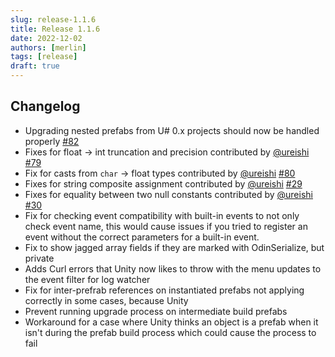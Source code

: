 ```yaml
---
slug: release-1.1.6
title: Release 1.1.6
date: 2022-12-02
authors: [merlin]
tags: [release]
draft: true
---
```


## Changelog

- Upgrading nested prefabs from U# 0.x projects should now be handled properly [#82](https://github.com/vrchat-community/UdonSharp/pull/82)
- Fixes for float -> int truncation and precision contributed by [@ureishi](https://github.com/ureishi) [#79](https://github.com/vrchat-community/UdonSharp/pull/79)
- Fix for casts from `char` -> float types contributed by [@ureishi](https://github.com/ureishi) [#80](https://github.com/vrchat-community/UdonSharp/pull/80)
- Fixes for string composite assignment contributed by [@ureishi](https://github.com/ureishi) [#29](https://github.com/vrchat-community/UdonSharp/pull/29)
- Fixes for equality between two null constants contributed by [@ureishi](https://github.com/ureishi) [#30](https://github.com/vrchat-community/UdonSharp/pull/30)
- Fix for checking event compatibility with built-in events to not only check event name, this would cause issues if you tried to register an event without the correct parameters for a built-in event.
- Fix to show jagged array fields if they are marked with OdinSerialize, but private
- Adds Curl errors that Unity now likes to throw with the menu updates to the event filter for log watcher
- Fix for inter-prefrab references on instantiated prefabs not applying correctly in some cases, because Unity
- Prevent running upgrade process on intermediate build prefabs
- Workaround for a case where Unity thinks an object is a prefab when it isn't during the prefab build process which could cause the process to fail